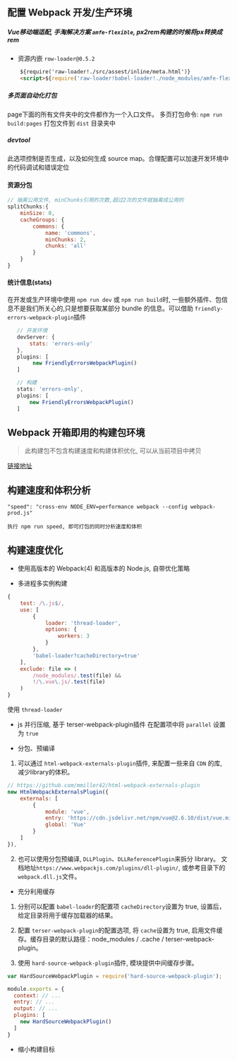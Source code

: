 ## 配置 Webpack 开发/生产环境

##### Vue移动端适配, 手淘解决方案 `amfe-flexible`, px2rem构建的时候将px转换成rem

- 资源内嵌 `row-loader@0.5.2`
```html
    ${require('raw-loader!./src/assest/inline/meta.html')}
    <script>${require('raw-loader!babel-loader!./node_modules/amfe-flexible/index.js')}</script>
```

##### 多页面自动化打包
page下面的所有文件夹中的文件都作为一个入口文件。
多页打包命令: `npm run build:pages`
打包文件到 `dist` 目录夹中


##### devtool
此选项控制是否生成，以及如何生成 source map。合理配置可以加速开发环境中的代码调试和错误定位


#### 资源分包
```javascript
// 抽离公用文件, minChunks引用的次数,超过2次的文件就抽离成公用的
splitChunks:{
    minSize: 0,
    cacheGroups: {
        commons: {
            name: 'commons',
            minChunks: 2,
            chunks: 'all'
        }
    }
}
```

#### 统计信息(stats)
在开发或生产环境中使用 `npm run dev` 或 `npm run build`时, 一些额外插件、包信息不是我们所关心的,只是想要获取某部分 bundle 的信息。可以借助 `friendly-errors-webpack-plugin`插件

```javascript
   // 开发环境
   devServer: {
       stats: 'errors-only'
   },
   plugins: [
        new FriendlyErrorsWebpackPlugin()
   ]

   // 构建
   stats: 'errors-only',
   plugins: [
       new FriendlyErrorsWebpackPlugin()
   ]
``` 

## Webpack 开箱即用的构建包环境 
> 此构建包不包含构建速度和构建体积优化, 可以从当前项目中拷贝 


[链接地址](https://github.com/qiqingfu/build-webpack) 


## 构建速度和体积分析 
```
"speed": "cross-env NODE_ENV=performance webpack --config webpack-prod.js"  

执行 npm run speed, 即可打包的同时分析速度和体积
``` 

## 构建速度优化 
- 使用高版本的 Webpack(4) 和高版本的 Node.js, 自带优化策略  

- 多进程多实例构建 
```javascript
{
    test: /\.js$/,
    use: [
        {
            loader: 'thread-loader',
            options: {
                workers: 3
            }
        },
        'babel-loader?cacheDirectory=true'
    ],
    exclude: file => (
        /node_modules/.test(file) &&
        !/\.vue\.js/.test(file)
    )
}
``` 
使用 `thread-loader` 

- js 并行压缩, 基于 terser-webpack-plugin插件 
在配置项中将 `parallel` 设置为 `true` 

- 分包、预编译 
1. 可以通过 `html-webpack-externals-plugin`插件, 来配置一些来自 `CDN` 的库, 减少library的体积。 
```javascript
// https://github.com/mmiller42/html-webpack-externals-plugin
new HtmlWebpackExternalsPlugin({
    externals: [
        {
            module: 'vue',
            entry: 'https://cdn.jsdelivr.net/npm/vue@2.6.10/dist/vue.min.js',
            global: 'Vue'
        }
    ]
}),
``` 
2. 也可以使用分包预编译, `DLLPlugin`、`DLLReferencePlugin`来拆分 library。 文档地址`https://www.webpackjs.com/plugins/dll-plugin/`, 或参考目录下的 `webpack.dll.js`文件。 

- 充分利用缓存 
1. 分别可以配置 `babel-loader`的配置项 `cacheDirectory`设置为 true, 设置后，给定目录将用于缓存加载器的结果。

2. 配置 `terser-webpack-plugin`的配置选项, 将 `cache`设置为 true, 启用文件缓存。缓存目录的默认路径：node_modules / .cache / terser-webpack-plugin。 

3. 使用 `hard-source-webpack-plugin`插件, 模块提供中间缓存步骤。 
```javascript
var HardSourceWebpackPlugin = require('hard-source-webpack-plugin');

module.exports = {
  context: // ...
  entry: // ...
  output: // ...
  plugins: [
    new HardSourceWebpackPlugin()
  ]
}
``` 
- 缩小构建目标


